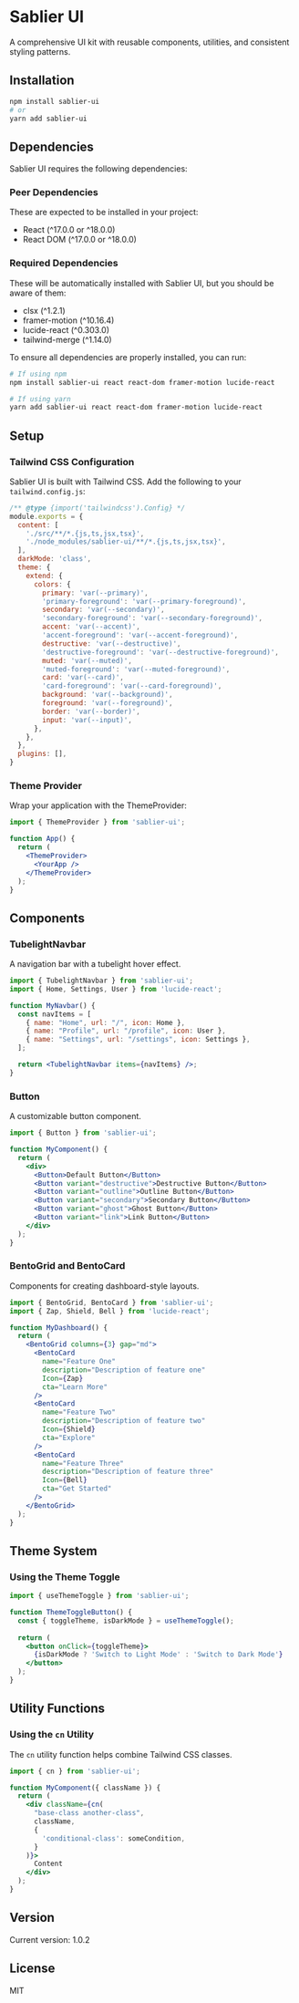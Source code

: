 # Sablier UI

A comprehensive UI kit with reusable components, utilities, and consistent styling patterns.

## Installation

```bash
npm install sablier-ui
# or
yarn add sablier-ui
```

## Dependencies

Sablier UI requires the following dependencies:

### Peer Dependencies
These are expected to be installed in your project:
- React (^17.0.0 or ^18.0.0)
- React DOM (^17.0.0 or ^18.0.0)

### Required Dependencies
These will be automatically installed with Sablier UI, but you should be aware of them:
- clsx (^1.2.1)
- framer-motion (^10.16.4)
- lucide-react (^0.303.0)
- tailwind-merge (^1.14.0)

To ensure all dependencies are properly installed, you can run:

```bash
# If using npm
npm install sablier-ui react react-dom framer-motion lucide-react

# If using yarn
yarn add sablier-ui react react-dom framer-motion lucide-react
```

## Setup

### Tailwind CSS Configuration

Sablier UI is built with Tailwind CSS. Add the following to your `tailwind.config.js`:

```js
/** @type {import('tailwindcss').Config} */
module.exports = {
  content: [
    './src/**/*.{js,ts,jsx,tsx}',
    './node_modules/sablier-ui/**/*.{js,ts,jsx,tsx}',
  ],
  darkMode: 'class',
  theme: {
    extend: {
      colors: {
        primary: 'var(--primary)',
        'primary-foreground': 'var(--primary-foreground)',
        secondary: 'var(--secondary)',
        'secondary-foreground': 'var(--secondary-foreground)',
        accent: 'var(--accent)',
        'accent-foreground': 'var(--accent-foreground)',
        destructive: 'var(--destructive)',
        'destructive-foreground': 'var(--destructive-foreground)',
        muted: 'var(--muted)',
        'muted-foreground': 'var(--muted-foreground)',
        card: 'var(--card)',
        'card-foreground': 'var(--card-foreground)',
        background: 'var(--background)',
        foreground: 'var(--foreground)',
        border: 'var(--border)',
        input: 'var(--input)',
      },
    },
  },
  plugins: [],
}
```

### Theme Provider

Wrap your application with the ThemeProvider:

```jsx
import { ThemeProvider } from 'sablier-ui';

function App() {
  return (
    <ThemeProvider>
      <YourApp />
    </ThemeProvider>
  );
}
```

## Components

### TubelightNavbar

A navigation bar with a tubelight hover effect.

```jsx
import { TubelightNavbar } from 'sablier-ui';
import { Home, Settings, User } from 'lucide-react';

function MyNavbar() {
  const navItems = [
    { name: "Home", url: "/", icon: Home },
    { name: "Profile", url: "/profile", icon: User },
    { name: "Settings", url: "/settings", icon: Settings },
  ];

  return <TubelightNavbar items={navItems} />;
}
```

### Button

A customizable button component.

```jsx
import { Button } from 'sablier-ui';

function MyComponent() {
  return (
    <div>
      <Button>Default Button</Button>
      <Button variant="destructive">Destructive Button</Button>
      <Button variant="outline">Outline Button</Button>
      <Button variant="secondary">Secondary Button</Button>
      <Button variant="ghost">Ghost Button</Button>
      <Button variant="link">Link Button</Button>
    </div>
  );
}
```

### BentoGrid and BentoCard

Components for creating dashboard-style layouts.

```jsx
import { BentoGrid, BentoCard } from 'sablier-ui';
import { Zap, Shield, Bell } from 'lucide-react';

function MyDashboard() {
  return (
    <BentoGrid columns={3} gap="md">
      <BentoCard
        name="Feature One"
        description="Description of feature one"
        Icon={Zap}
        cta="Learn More"
      />
      <BentoCard
        name="Feature Two"
        description="Description of feature two"
        Icon={Shield}
        cta="Explore"
      />
      <BentoCard
        name="Feature Three"
        description="Description of feature three"
        Icon={Bell}
        cta="Get Started"
      />
    </BentoGrid>
  );
}
```

## Theme System

### Using the Theme Toggle

```jsx
import { useThemeToggle } from 'sablier-ui';

function ThemeToggleButton() {
  const { toggleTheme, isDarkMode } = useThemeToggle();
  
  return (
    <button onClick={toggleTheme}>
      {isDarkMode ? 'Switch to Light Mode' : 'Switch to Dark Mode'}
    </button>
  );
}
```

## Utility Functions

### Using the `cn` Utility

The `cn` utility function helps combine Tailwind CSS classes.

```jsx
import { cn } from 'sablier-ui';

function MyComponent({ className }) {
  return (
    <div className={cn(
      "base-class another-class",
      className,
      {
        'conditional-class': someCondition,
      }
    )}>
      Content
    </div>
  );
}
```

## Version

Current version: 1.0.2

## License

MIT 
